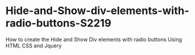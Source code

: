 # Hide-and-Show-div-elements-with-radio-buttons-S2219
How to create the Hide and Show Div elements with radio buttons Using HTML CSS and Jquery
